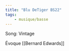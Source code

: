 ```yaml
---
title: "Blu DeTiger BS22"
tags:
    - musique/basse
---
```


Song: Vintage

Évoque [[Bernard Edwards]]
